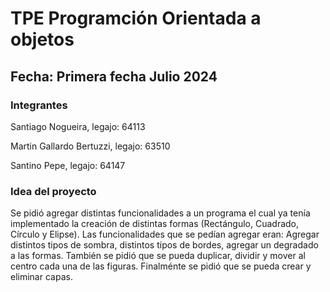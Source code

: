 # TPE Programción Orientada a objetos
## Fecha: Primera fecha Julio 2024


### Integrantes
Santiago Nogueira, legajo: 64113

Martin Gallardo Bertuzzi, legajo: 63510

Santino Pepe, legajo: 64147

### Idea del proyecto

Se pidió agregar distintas funcionalidades a un programa
el cual ya tenía implementado la creación de distintas formas
(Rectángulo, Cuadrado, Círculo y Elipse). Las funcionalidades
que se pedían agregar eran: Agregar distintos tipos de sombra,
distintos tipos de bordes, agregar un degradado a las formas. También
se pidió que se pueda duplicar, dividir y mover al centro cada una de
las figuras. Finalménte se pidió que se pueda crear y eliminar capas.
